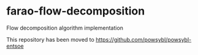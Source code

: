 # farao-flow-decomposition
Flow decomposition algorithm implementation

This repository has been moved to https://github.com/powsybl/powsybl-entsoe
